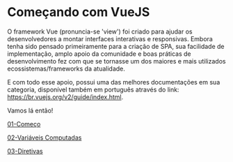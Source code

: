 # Começando com VueJS

O framework Vue (pronuncia-se 'view') foi criado para ajudar os desenvolvedores a montar interfaces interativas e responsivas. Embora tenha sido pensado primeiramente para a criação de SPA, sua facilidade de implementação, amplo apoio da comunidade e boas práticas de desenvolvimento fez com que se tornasse um dos maiores e mais utilizados ecossistemas/frameworks da atualidade.

E com todo esse apoio, possui uma das melhores documentações em sua categoria, disponível também em português através do link: https://br.vuejs.org/v2/guide/index.html.

Vamos lá então!

 [01-Começo](Laboratorio/01-Comeco.md) 

[02-Variáveis Computadas](Laboratorio/02-Computados.md) 

 [03-Diretivas](Laboratorio/03-Diretivas.md) 

